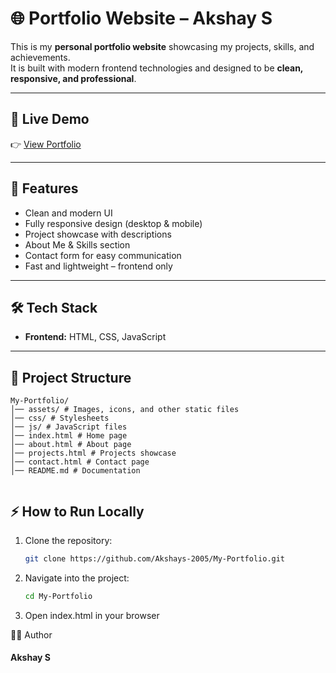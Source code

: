 # 🌐 Portfolio Website – Akshay S  

This is my **personal portfolio website** showcasing my projects, skills, and achievements.  
It is built with modern frontend technologies and designed to be **clean, responsive, and professional**.  

---

## 🔗 Live Demo  
👉 [View Portfolio](https://akshays-portfolio-2025.netlify.app/)  

---

## 📌 Features  
- Clean and modern UI  
- Fully responsive design (desktop & mobile)  
- Project showcase with descriptions  
- About Me & Skills section  
- Contact form for easy communication  
- Fast and lightweight – frontend only  

---

## 🛠️ Tech Stack  
- **Frontend:** HTML, CSS, JavaScript  

---

## 📂 Project Structure 
```plaintext
My-Portfolio/
│── assets/ # Images, icons, and other static files
│── css/ # Stylesheets
│── js/ # JavaScript files
│── index.html # Home page
│── about.html # About page
│── projects.html # Projects showcase
│── contact.html # Contact page
│── README.md # Documentation


```

## ⚡ How to Run Locally  
1. Clone the repository:  
   ```bash
   git clone https://github.com/Akshays-2005/My-Portfolio.git
2. Navigate into the project:
   ```bash
   cd My-Portfolio
3. Open index.html in your browser

👨‍💻 Author

#### Akshay S


